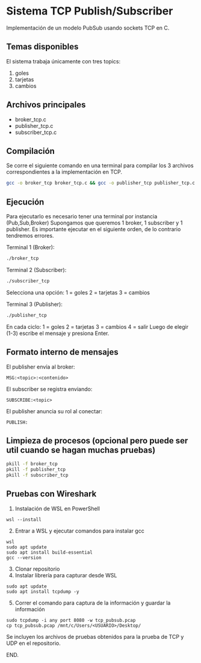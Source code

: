 # Sistema TCP Publish/Subscriber

Implementación  de un modelo PubSub usando sockets TCP en C.

## Temas disponibles

El sistema trabaja únicamente con tres topics:
1. goles
2. tarjetas
3. cambios

## Archivos principales
- broker_tcp.c
- publisher_tcp.c
- subscriber_tcp.c

## Compilación

Se corre el siguiente comando en una terminal para compilar los 3 archivos correspondientes a la implementación en TCP. 
```bash
gcc -o broker_tcp broker_tcp.c && gcc -o publisher_tcp publisher_tcp.c && gcc -o subscriber_tcp subscriber_tcp.c
```

## Ejecución

Para ejecutarlo es necesario tener una terminal por instancia (Pub,Sub,Broker)
Supongamos que queremos 1 broker, 1 subscriber y 1 publisher. Es importante ejecutar en el siguiente orden, de lo contrario tendremos errores.

Terminal 1 (Broker):
```bash
./broker_tcp
```

Terminal 2 (Subscriber):
```bash
./subscriber_tcp
```
Selecciona una opción:
1 = goles
2 = tarjetas
3 = cambios

Terminal 3 (Publisher):
```bash
./publisher_tcp
```
En cada ciclo:
1 = goles
2 = tarjetas
3 = cambios
4 = salir
Luego de elegir (1-3) escribe el mensaje y presiona Enter.

## Formato interno de mensajes

El publisher envía al broker:
```
MSG:<topic>:<contenido>
```
El subscriber se registra enviando:
```
SUBSCRIBE:<topic>
```
El publisher anuncia su rol al conectar:
```
PUBLISH:
```

## Limpieza de procesos (opcional pero puede ser util cuando se hagan muchas pruebas)
```bash
pkill -f broker_tcp
pkill -f publisher_tcp
pkill -f subscriber_tcp
```
## Pruebas con Wireshark
1. Instalación de WSL en PowerShell
```
wsl --install
```
2. Entrar a WSL y ejecutar comandos para instalar gcc
```
wsl
sudo apt update
sudo apt install build-essential
gcc --version
```
3. Clonar repositorio
4. Instalar librería para capturar desde WSL
```
sudo apt update
sudo apt install tcpdump -y
```
5. Correr el comando para captura de la información y guardar la información
```
sudo tcpdump -i any port 8080 -w tcp_pubsub.pcap
cp tcp_pubsub.pcap /mnt/c/Users/<USUARIO>/Desktop/
```
Se incluyen los archivos de pruebas obtenidos para la prueba de TCP y UDP en el repositorio.

END.
